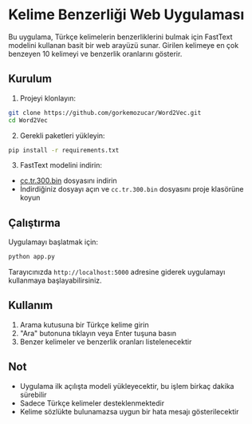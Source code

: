 # Kelime Benzerliği Web Uygulaması

Bu uygulama, Türkçe kelimelerin benzerliklerini bulmak için FastText modelini kullanan basit bir web arayüzü sunar. Girilen kelimeye en çok benzeyen 10 kelimeyi ve benzerlik oranlarını gösterir.

## Kurulum

1. Projeyi klonlayın:
```bash
git clone https://github.com/gorkemozucar/Word2Vec.git
cd Word2Vec
```

2. Gerekli paketleri yükleyin:
```bash
pip install -r requirements.txt
```

3. FastText modelini indirin:
- [cc.tr.300.bin](https://dl.fbaipublicfiles.com/fasttext/vectors-crawl/cc.tr.300.bin.gz) dosyasını indirin
- İndirdiğiniz dosyayı açın ve `cc.tr.300.bin` dosyasını proje klasörüne koyun

## Çalıştırma

Uygulamayı başlatmak için:
```bash
python app.py
```

Tarayıcınızda `http://localhost:5000` adresine giderek uygulamayı kullanmaya başlayabilirsiniz.

## Kullanım

1. Arama kutusuna bir Türkçe kelime girin
2. "Ara" butonuna tıklayın veya Enter tuşuna basın
3. Benzer kelimeler ve benzerlik oranları listelenecektir

## Not

- Uygulama ilk açılışta modeli yükleyecektir, bu işlem birkaç dakika sürebilir
- Sadece Türkçe kelimeler desteklenmektedir
- Kelime sözlükte bulunamazsa uygun bir hata mesajı gösterilecektir 

